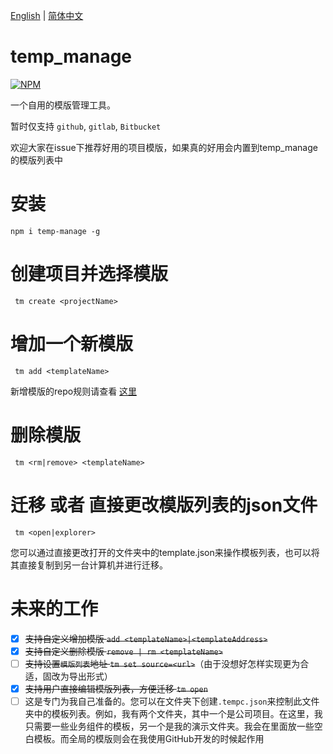 
<p>
  <a href="https://github.com/wegi8/temp_manage/blob/main/README.md">English</a> | 
  <a href="https://github.com/wegi8/temp_manage/blob/main/README.zh.md">简体中文</a>
</p>

# temp_manage

[![NPM](https://nodei.co/npm/temp-manage.png?downloads=true&downloadRank=true&stars=true)](https://nodei.co/npm/temp-manage/)

一个自用的模版管理工具。

暂时仅支持 `github`, `gitlab`, `Bitbucket`

欢迎大家在issue下推荐好用的项目模版，如果真的好用会内置到temp_manage的模版列表中

# 安装

```shell
npm i temp-manage -g
```

# 创建项目并选择模版

```shell
 tm create <projectName>
```

# 增加一个新模版

```shell
 tm add <templateName>
```

新增模版的repo规则请查看 [这里](https://www.npmjs.com/package/download-git-repo)

# 删除模版

```shell
 tm <rm|remove> <templateName>
```

# 迁移 或者 直接更改模版列表的json文件

```shell
 tm <open|explorer>
```

您可以通过直接更改打开的文件夹中的template.json来操作模板列表，也可以将其直接复制到另一台计算机并进行迁移。

# 未来的工作

- [x] ~~支持自定义增加模版 `add <templateName>|<templateAddress>`~~
- [x] ~~支持自定义删除模版 `remove | rm <templateName>`~~
- [ ] ~~支持设置`模版列表`地址 `tm set source=<url>`~~（由于没想好怎样实现更为合适，固改为导出形式）
- [x] ~~支持用户直接编辑模版列表，方便迁移 `tm open`~~
- [ ] 这是专门为我自己准备的。您可以在文件夹下创建`.tempc.json`来控制此文件夹中的模板列表。例如，我有两个文件夹，其中一个是公司项目。在这里，我只需要一些业务组件的模板，另一个是我的演示文件夹。我会在里面放一些空白模板。而全局的模版则会在我使用GitHub开发的时候起作用
